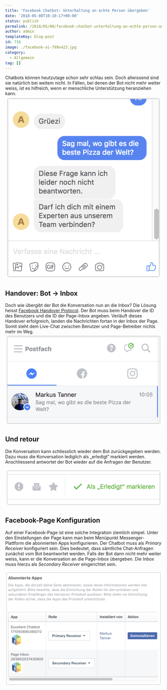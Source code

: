 ```yaml
---
title: 'Facebook Chatbot: Unterhaltung an echte Person übergeben'
date: '2018-05-08T10:10:17+00:00'
status: publish
permalink: /2018/05/08/facebook-chatbot-unterhaltung-an-echte-person-uebergeben
author: admin
templateKey: blog-post
id: 716
image: ./facebook-ai-799x423.jpg
category:
  - Allgemein
tag: []
---
```


Chatbots können heutzutage schon sehr schlau sein. Doch allwissend sind sie natürlich bei weitem nicht. In Fällen, bei denen der Bot nicht mehr weiter weiss, ist es hilfreich, wenn er menschliche Unterstützung heranziehen kann.
![](fb_conversation.png)

## Handover: Bot -&gt; Inbox

Doch wie übergibt der Bot die Konversation nun an die Inbox? Die Lösung heisst [Facebook Handover Protocol](https://developers.facebook.com/docs/messenger-platform/handover-protocol). Der Bot muss beim Handover die ID des Benutzers und die ID der Page-Inbox angeben. Verläuft dieses Handover erfolgreich, landen die Nachrichten fortan in der Inbox der Page. Somit steht dem Live-Chat zwischen Benutzer und Page-Betreiber nichts mehr im Weg.
![](fb_inbox.png)

## Und retour

Die Konversation kann schliesslich wieder dem Bot zurückgegeben werden. Dazu muss die Konversation lediglich als „erledigt“ markiert werden. Anschliessend antwortet der Bot wieder auf die Anfragen der Benutzer.

![](fb_done.png)

## Facebook-Page Konfiguration

Auf einer Facebook-Page ist eine solche Integration ziemlich simpel. Unter den Einstellungen der Page kann man beim Menüpunkt Messenger-Plattform die abonnierten Apps konfigurieren. Der Chatbot muss als _Primary Receiver_ konfiguriert sein. Dies bedeutet, dass sämtliche Chat-Anfragen zunächst vom Bot beantwortet werden. Falls der Bot dann nicht mehr weiter weiss, kann er die Konversation an die Page-Inbox übergeben. Die Inbox muss hierzu als _Secondary Receiver_ eingerichtet sein.

![](fb_abonnnierte_apps.png)
